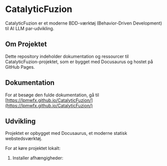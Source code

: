 # CatalyticFuzion

CatalyticFuzion er et moderne BDD-værktøj (Behavior-Driven Development) til AI LLM par-udvikling.

## Om Projektet

Dette repository indeholder dokumentation og ressourcer til CatalyticFuzion-projektet, som er bygget med Docusaurus og hostet på GitHub Pages.

## Dokumentation

For at besøge den fulde dokumentation, gå til [https://lpmwfx.github.io/CatalyticFuzion/](https://lpmwfx.github.io/CatalyticFuzion/)

## Udvikling

Projektet er opbygget med Docusaurus, et moderne statisk webstedsværktøj.

For at køre projektet lokalt:

1. Installer afhængigheder:
